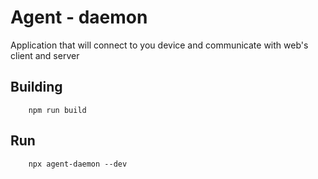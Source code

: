 # Agent - daemon

Application that will connect to you device and communicate with web's client and server

## Building
```
    npm run build
```
## Run
```
    npx agent-daemon --dev
```